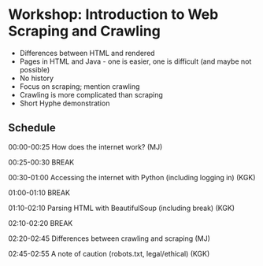 # Workshop: Introduction to Web Scraping and Crawling



- Differences between HTML and rendered
- Pages in HTML and Java - one is easier, one is difficult (and maybe not possible)
- No history
- Focus on scraping; mention crawling
- Crawling is more complicated than scraping
- Short Hyphe demonstration



## Schedule



00:00-00:25 How does the internet work? (MJ)

00:25-00:30 BREAK

00:30-01:00 Accessing the internet with Python (including logging in) (KGK)

01:00-01:10 BREAK

01:10-02:10 Parsing HTML with BeautifulSoup (including break) (KGK)

02:10-02:20 BREAK

02:20-02:45 Differences between crawling and scraping (MJ)

02:45-02:55 A note of caution (robots.txt, legal/ethical) (KGK)